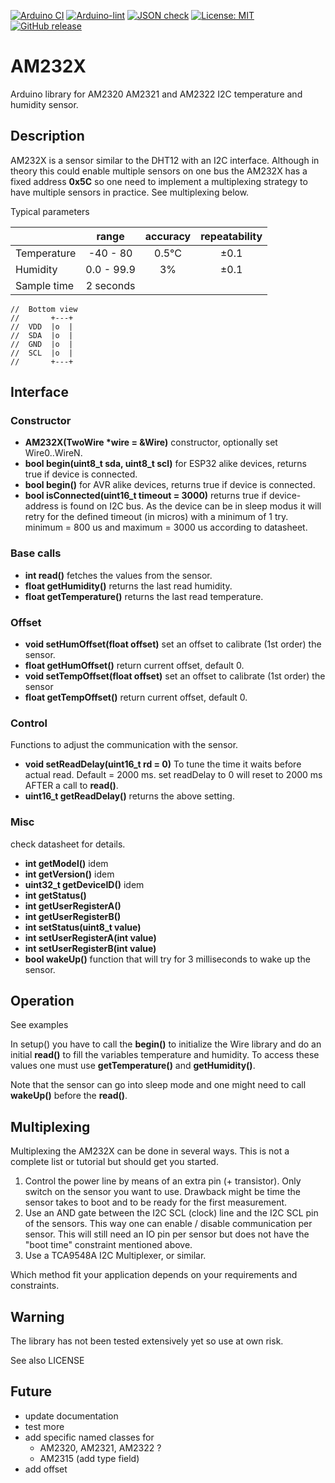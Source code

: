 
[![Arduino CI](https://github.com/RobTillaart/AM232X/workflows/Arduino%20CI/badge.svg)](https://github.com/marketplace/actions/arduino_ci)
[![Arduino-lint](https://github.com/RobTillaart/AM232X/actions/workflows/arduino-lint.yml/badge.svg)](https://github.com/RobTillaart/AM232X/actions/workflows/arduino-lint.yml)
[![JSON check](https://github.com/RobTillaart/AM232X/actions/workflows/jsoncheck.yml/badge.svg)](https://github.com/RobTillaart/AM232X/actions/workflows/jsoncheck.yml)
[![License: MIT](https://img.shields.io/badge/license-MIT-green.svg)](https://github.com/RobTillaart/AM232X/blob/master/LICENSE)
[![GitHub release](https://img.shields.io/github/release/RobTillaart/AM232X.svg?maxAge=3600)](https://github.com/RobTillaart/AM232X/releases)


# AM232X

Arduino library for AM2320 AM2321 and AM2322 I2C temperature and humidity sensor.


## Description

AM232X is a sensor similar to the DHT12 with an I2C interface. 
Although in theory this could enable multiple sensors on one bus
the AM232X has a fixed address **0x5C** so one need to implement a 
multiplexing strategy to have multiple sensors in practice. 
See multiplexing below.


Typical parameters

|             |  range     | accuracy | repeatability |
|:------------|:----------:|:--------:|:-------------:|
| Temperature | -40 - 80   | 0.5°C    | ±0.1          |
| Humidity    | 0.0 - 99.9 | 3%       | ±0.1          |
| Sample time | 2 seconds  |          |               |


```
//  Bottom view 
//       +---+
//  VDD  |o  |
//  SDA  |o  |
//  GND  |o  |
//  SCL  |o  |
//       +---+
```


## Interface


### Constructor

- **AM232X(TwoWire \*wire = &Wire)** constructor, optionally set Wire0..WireN.
- **bool begin(uint8_t sda, uint8_t scl)** for ESP32 alike devices, returns true if device is connected.
- **bool begin()** for AVR alike devices, returns true if device is connected.
- **bool isConnected(uint16_t timeout = 3000)** returns true if device-address is found on I2C bus. 
As the device can be in sleep modus it will retry for the defined timeout (in micros) with a minimum of 1 try. 
minimum = 800 us and maximum = 3000 us according to datasheet.


### Base calls

- **int read()** fetches the values from the sensor.
- **float getHumidity()** returns the last read humidity.
- **float getTemperature()** returns the last read temperature.


### Offset

- **void setHumOffset(float offset)** set an offset to calibrate (1st order) the sensor.
- **float getHumOffset()** return current offset, default 0.
- **void setTempOffset(float offset)** set an offset to calibrate (1st order) the sensor
- **float getTempOffset()** return current offset, default 0.


### Control

Functions to adjust the communication with the sensor.

- **void setReadDelay(uint16_t rd = 0)** To tune the time it waits before actual read. Default = 2000 ms.
set readDelay to 0 will reset to 2000 ms AFTER a call to **read()**.
- **uint16_t getReadDelay()** returns the above setting.


### Misc

check datasheet for details.

- **int getModel()** idem
- **int getVersion()** idem
- **uint32_t getDeviceID()** idem
- **int getStatus()**
- **int getUserRegisterA()**
- **int getUserRegisterB()**
- **int setStatus(uint8_t value)**
- **int setUserRegisterA(int value)**
- **int setUserRegisterB(int value)**
- **bool wakeUp()** function that will try for 3 milliseconds to wake up the sensor.


## Operation

See examples

In setup() you have to call the **begin()** to initialize 
the Wire library and do an initial **read()** to fill the variables temperature and humidity. 
To access these values one must use **getTemperature()** and **getHumidity()**. 

Note that the sensor can go into sleep mode and one might need to call **wakeUp()**
before the **read()**.


## Multiplexing 

Multiplexing the AM232X can be done in several ways.
This is not a complete list or tutorial but should get you started.

1. Control the power line by means of an extra pin (+ transistor). 
Only switch on the sensor you want to use. Drawback might be time 
the sensor takes to boot and to be ready for the first measurement.
2. Use an AND gate between the I2C SCL (clock) line and the I2C SCL 
pin of the sensors. This way one can enable / disable communication 
per sensor. This will still need an IO pin per sensor but does not 
have the "boot time" constraint mentioned above.
3. Use a TCA9548A I2C Multiplexer, or similar. 

Which method fit your application depends on your requirements and constraints.


## Warning

The library has not been tested extensively yet so use at own risk.

See also LICENSE


## Future

- update documentation
- test more
- add specific named classes for 
  - AM2320, AM2321, AM2322 ?
  - AM2315 (add type field)
- add offset
  
